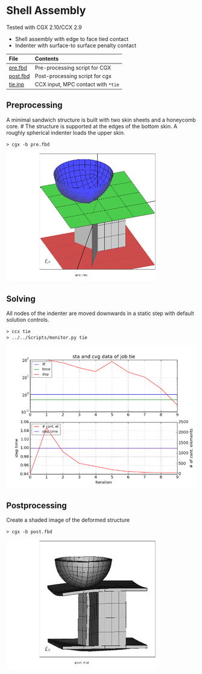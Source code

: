 # Shell Assembly
Tested with CGX 2.10/CCX 2.9

+ Shell assembly with edge to face tied contact
+ Indenter with surface-to surface penalty contact

| File                   | Contents                                      |
| :-------------         | :-------------                                |
| [pre.fbd](pre.fbd)     | Pre-processing script for CGX                 |
| [post.fbd](post.fbd)   | Post-processing script for cgx                |
| [tie.inp](tie.inp)     | CCX input, MPC contact with `*tie`            |

## Preprocessing
A minimal sandwich structure is built with two skin sheets and a honeycomb core. #
The structure is supported at the edges of the bottom skin.
A roughly spherical indenter loads the upper skin.
```
> cgx -b pre.fbd
```
<img src="Refs/model.png" width="400">

## Solving
All nodes of the indenter are moved downwards in a static step with default solution controls.
```
> ccx tie
> ../../Scripts/monitor.py tie
```
<img src="tie.png" width="600">

## Postprocessing

Create a shaded image of the deformed structure
```
> cgx -b post.fbd
```

<img src="Refs/def.png" width="400">
